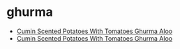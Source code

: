 # ghurma

 * [Cumin Scented Potatoes With Tomatoes Ghurma Aloo](../../index/c/cumin-scented-potatoes-with-tomatoes-ghurma-aloo.json)
 * [Cumin Scented Potatoes With Tomatoes Ghurma Aloo](../../index/c/cumin-scented-potatoes-with-tomatoes-ghurma-aloo.json)
